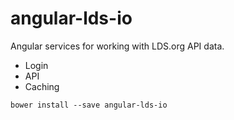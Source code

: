 angular-lds-io
==============

Angular services for working with LDS.org API data.

* Login
* API
* Caching

```
bower install --save angular-lds-io
```
